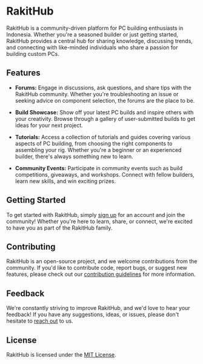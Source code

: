 # RakitHub

RakitHub is a community-driven platform for PC building enthusiasts in Indonesia. Whether you're a seasoned builder or just getting started, RakitHub provides a central hub for sharing knowledge, discussing trends, and connecting with like-minded individuals who share a passion for building custom PCs.

## Features

- **Forums:** Engage in discussions, ask questions, and share tips with the RakitHub community. Whether you're troubleshooting an issue or seeking advice on component selection, the forums are the place to be.

- **Build Showcase:** Show off your latest PC builds and inspire others with your creativity. Browse through a gallery of user-submitted builds to get ideas for your next project.

- **Tutorials:** Access a collection of tutorials and guides covering various aspects of PC building, from choosing the right components to assembling your rig. Whether you're a beginner or an experienced builder, there's always something new to learn.

- **Community Events:** Participate in community events such as build competitions, giveaways, and workshops. Connect with fellow builders, learn new skills, and win exciting prizes.

## Getting Started

To get started with RakitHub, simply [sign up](#) for an account and join the community! Whether you're here to learn, share, or connect, we're excited to have you as part of the RakitHub family.

## Contributing

RakitHub is an open-source project, and we welcome contributions from the community. If you'd like to contribute code, report bugs, or suggest new features, please check out our [contribution guidelines](CONTRIBUTING.md) for more information.

## Feedback

We're constantly striving to improve RakitHub, and we'd love to hear your feedback! If you have any suggestions, ideas, or issues, please don't hesitate to [reach out](#) to us.

## License

RakitHub is licensed under the [MIT License](LICENSE).
